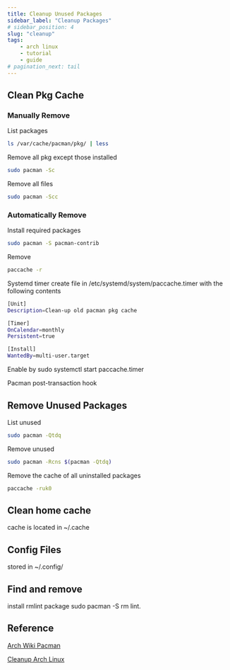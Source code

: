 ```yaml
---
title: Cleanup Unused Packages
sidebar_label: "Cleanup Packages"
# sidebar_position: 4
slug: "cleanup"
tags:
    - arch linux
    - tutorial
    - guide
# pagination_next: tail
---
```


## Clean Pkg Cache

### Manually Remove

List packages
```bash
ls /var/cache/pacman/pkg/ | less 
```

Remove all pkg except those installed
```bash
sudo pacman -Sc 
```

Remove all files
```bash
sudo pacman -Scc
```

### Automatically Remove

Install required packages
```bash
sudo pacman -S pacman-contrib
```

Remove
```bash
paccache -r
```

Systemd timer create file in /etc/systemd/system/paccache.timer with the following contents
```bash
[Unit]
Description=Clean-up old pacman pkg cache

[Timer]
OnCalendar=monthly
Persistent=true

[Install]
WantedBy=multi-user.target
```

Enable by sudo systemctl start paccache.timer

Pacman post-transaction hook

## Remove Unused Packages

List unused
```bash
sudo pacman -Qtdq
```

Remove unused
```bash
sudo pacman -Rcns $(pacman -Qtdq)
```

Remove the cache of all uninstalled packages
```bash
paccache -ruk0
```

## Clean home cache

cache is located in ~/.cache

## Config Files

stored in ~/.config/

## Find and remove

install rmlint package sudo pacman -S rm lint.

## Reference

[Arch Wiki Pacman](https://wiki.archlinux.org/title/Pacman#Removing_packages)

[Cleanup Arch Linux](https://gist.github.com/rumansaleem/083187292632f5a7cbb4beee82fa5031)